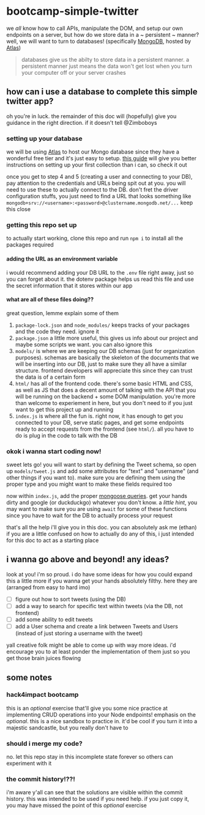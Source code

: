 # bootcamp-simple-twitter
we _all_ know how to call APIs, manipulate the DOM, and setup our own endpoints on a server,
but how do we store data in a ~ persistent ~ manner? well, we will want to turn to databases!
(specifically [MongoDB](https://www.mongodb.com/), hosted by [Atlas](https://www.mongodb.com/cloud/atlas))

> databases give us the abilty to store data in a persistent manner. a persistent manner just
> means the data won't get lost when you turn your computer off or your server crashes

## how can i use a database to complete this simple twitter app?
oh you're in luck. the remainder of this doc will (hopefully) give you guidance in the right
direction. if it doesn't tell @Zimboboys

### setting up your database
we will be using [Atlas](https://www.mongodb.com/cloud/atlas) to host our Mongo database since
they have a wonderful free tier and it's just easy to setup. [this guide](https://docs.atlas.mongodb.com/getting-started/)
will give you better instructions on setting up your first collection than i can, so check it out

once you get to step 4 and 5 (creating a user and connecting to your DB), pay attention to the
credentials and URLs being spit out at you. you will need to use these to actually connect to the DB.
don't fret the driver configuration stuffs, you just need to find a URL that looks something like
`mongodb+srv://<username>:<password>@clustername.mongodb.net/...`  keep this close

### getting this repo set up
to actually start working, clone this repo and run `npm i` to install all the packages required

#### adding the URL as an environment variable
i would recommend adding your DB URL to the `.env` file right away, just so you can forget about it.
the dotenv package helps us read this file and use the secret information that it stores within our app

#### what are all of these files doing??
great question, lemme explain some of them
1. `package-lock.json` and `node_modules/` keeps tracks of your packages and the code they need. ignore it
2. `package.json` a little more useful, this gives us info about our project and maybe some scripts we want.
you can also ignore this
3. `models/` is where we are keeping our DB schemas (just for organization purposes). schemas are basically the
skeleton of the documents that we will be inserting into our DB, just to make sure they all have a similar structure.
frontend developers will appreciate this since they can trust the data is of a certain form
4. `html/` has all of the frontend code. there's some basic HTML and CSS, as well as JS that does a decent amount
of talking with the API that you will be running on the backend + some DOM manipulation. you're more than welcome
to experiement in here, but you don't need to if you just want to get this project up and running
5. `index.js` is where all the fun is. right now, it has enough to get you connected to your DB, serve static pages, and 
get some endpoints ready to accept requests from the frontend (see `html/`). all you have to do is plug in the code
to talk with the DB

### okok i wanna start coding now!
sweet lets go! you will want to start by defining the Tweet schema, so open up `models/tweet.js` and add some
attributes for "text" and "username" (and other things if you want to). make sure you are defining them using the
proper type and you might want to make these fields required too

now within `index.js`, add the proper [mongoose queries](https://mongoosejs.com/docs/queries.html). get your hands
dirty and google (or duckduckgo) whatever you don't know. a _little hint_, you may want to make sure you are using
`await` for some of these functions since you have to wait for the DB to actually process your request

that's all the help i'll give you in this doc. you can absolutely ask me (ethan) if you are a little confused on how
to actually do any of this, i just intended for this doc to act as a starting place

## i wanna go above and beyond! any ideas?
look at you! i'm so proud. i do have some ideas for how you could expand this a little more if you wanna get your hands
absolutely filthy. here they are (arranged from easy to hard imo)

- [ ] figure out how to sort tweets (using the DB)
- [ ] add a way to search for specific text within tweets (via the DB, not frontend)
- [ ] add some ability to edit tweets
- [ ] add a User schema and create a link between Tweets and Users (instead of just storing a username with the tweet)

yall creative folk might be able to come up with way more ideas. i'd encourage you to at least ponder the
implementation of them just so you get those brain juices flowing

## some notes
### hack4impact bootcamp
this is an _optional_ exercise that'll give you some nice practice at implementing CRUD operations
into your Node endpoints! emphasis on the _optional_. this is a nice sandbox to practice in.
it'd be cool if you turn it into a majestic sandcastle, but you really don't have to

### should i merge my code?
no. let this repo stay in this incomplete state forever so others can experiment with it

### the commit history!??!
i'm aware y'all can see that the solutions are visible within the commit history. this was
intended to be used if you need help. if you just copy it, you may have missed the point of
this _optional_ exercise
